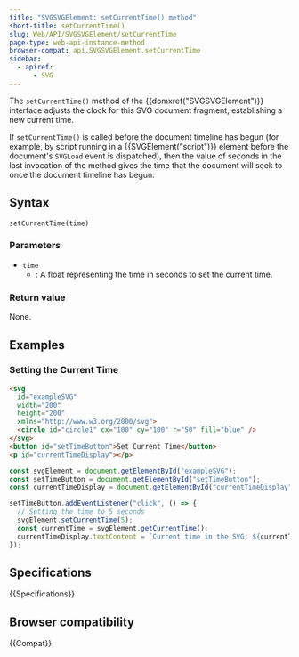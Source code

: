 ```yaml
---
title: "SVGSVGElement: setCurrentTime() method"
short-title: setCurrentTime()
slug: Web/API/SVGSVGElement/setCurrentTime
page-type: web-api-instance-method
browser-compat: api.SVGSVGElement.setCurrentTime
sidebar:
  - apiref:
      - SVG
---
```


The `setCurrentTime()` method of the {{domxref("SVGSVGElement")}} interface adjusts the clock for this SVG document fragment, establishing a new current time.

If `setCurrentTime()` is called before the document timeline has begun (for example, by script running in a {{SVGElement("script")}} element before the document's `SVGLoad` event is dispatched), then the value of seconds in the last invocation of the method gives the time that the document will seek to once the document timeline has begun.

## Syntax

```js-nolint
setCurrentTime(time)
```

### Parameters

- `time`
  - : A float representing the time in seconds to set the current time.

### Return value

None.

## Examples

### Setting the Current Time

```html
<svg
  id="exampleSVG"
  width="200"
  height="200"
  xmlns="http://www.w3.org/2000/svg">
  <circle id="circle1" cx="100" cy="100" r="50" fill="blue" />
</svg>
<button id="setTimeButton">Set Current Time</button>
<p id="currentTimeDisplay"></p>
```

```js
const svgElement = document.getElementById("exampleSVG");
const setTimeButton = document.getElementById("setTimeButton");
const currentTimeDisplay = document.getElementById("currentTimeDisplay");

setTimeButton.addEventListener("click", () => {
  // Setting the time to 5 seconds
  svgElement.setCurrentTime(5);
  const currentTime = svgElement.getCurrentTime();
  currentTimeDisplay.textContent = `Current time in the SVG: ${currentTime} seconds`;
});
```

## Specifications

{{Specifications}}

## Browser compatibility

{{Compat}}
